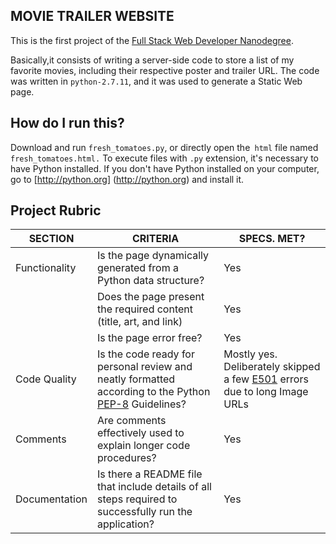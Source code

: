 
## MOVIE TRAILER WEBSITE

This is the first project of the [Full Stack Web Developer Nanodegree](https://in.udacity.com/course/full-stack-web-developer-nanodegree--nd004/?).

Basically,it consists of writing a server-side code to store a list of my favorite movies, including their respective poster and trailer URL. The code was written in `python-2.7.11`, and it was used to generate a Static Web page.


## How do I run this?

Download and run `fresh_tomatoes.py`, or directly open the` html` file named `fresh_tomatoes.html.`
To execute files with `.py` extension, it's necessary to have Python installed. If you don't have Python installed on your computer, go to [http://python.org] (http://python.org) and install it.

## Project Rubric

|SECTION|CRITERIA|SPECS. MET?|
|---|---|---|
|Functionality|Is the page dynamically generated from a Python data structure?|Yes|
||Does the page present the required content (title, art, and link)|Yes|
||Is the page error free?|Yes|
|Code Quality|Is the code ready for personal review and neatly formatted according to the Python [PEP-8](http://pep8online.com/) Guidelines?|Mostly yes. Deliberately skipped a few [E501](https://www.python.org/dev/peps/pep-0008/#maximum-line-length) errors due to long Image URLs|
|Comments|Are comments effectively used to explain longer code procedures?|Yes|
|Documentation|Is there a README file that include details of all steps required to successfully run the application?|Yes|
